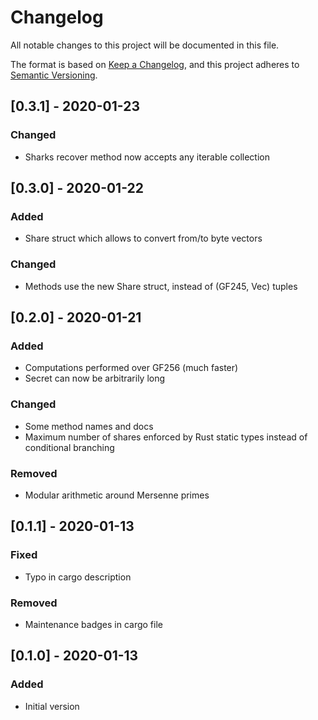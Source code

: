 # Changelog
All notable changes to this project will be documented in this file.

The format is based on [Keep a Changelog](https://keepachangelog.com/en/1.0.0/),
and this project adheres to [Semantic Versioning](https://semver.org/spec/v2.0.0.html).

## [0.3.1] - 2020-01-23
### Changed
- Sharks recover method now accepts any iterable collection

## [0.3.0] - 2020-01-22
### Added
- Share struct which allows to convert from/to byte vectors

### Changed
- Methods use the new Share struct, instead of (GF245, Vec<GF256>) tuples

## [0.2.0] - 2020-01-21
### Added
- Computations performed over GF256 (much faster)
- Secret can now be arbitrarily long

### Changed
- Some method names and docs
- Maximum number of shares enforced by Rust static types instead of conditional branching

### Removed
- Modular arithmetic around Mersenne primes

## [0.1.1] - 2020-01-13
### Fixed
- Typo in cargo description

### Removed
- Maintenance badges in cargo file

## [0.1.0] - 2020-01-13
### Added
- Initial version
